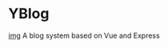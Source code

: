 # YBlog
[img]([https://assets.leetcode.com/uploads/2020/10/13/ex1.jpg](https://raw.githubusercontent.com/yangclnb/YBlog/main/front%20page/src/assets/logo.jpg))
A blog system based on Vue and Express
